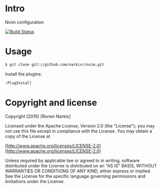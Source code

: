 # Intro

Nvim configuration

[![Build Status](https://travis-ci.org/narkisr/nvim.png)](https://travis-ci.org/narkisr/nvim)

# Usage

```bash
$ git clone git://github.com/narkisr/nvim.git
```

Install the plugins:

```bash
:PlugInstall
```

# Copyright and license

Copyright [2019] [Ronen Narkis]

Licensed under the Apache License, Version 2.0 (the "License");
you may not use this file except in compliance with the License.
You may obtain a copy of the License at

  [http://www.apache.org/licenses/LICENSE-2.0](http://www.apache.org/licenses/LICENSE-2.0)

Unless required by applicable law or agreed to in writing, software
distributed under the License is distributed on an "AS IS" BASIS,
WITHOUT WARRANTIES OR CONDITIONS OF ANY KIND, either express or implied.
See the License for the specific language governing permissions and
limitations under the License.
